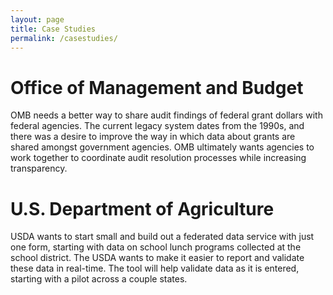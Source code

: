 ```yaml
---
layout: page
title: Case Studies
permalink: /casestudies/
---
```

# Office of Management and Budget

OMB needs a better way to share audit findings of federal grant dollars with federal agencies.   The current legacy system dates from the 1990s, and there was a desire to improve the way in which data about grants are shared amongst government agencies.  OMB ultimately wants agencies to work together to coordinate audit resolution processes while increasing transparency. 

# U.S. Department of Agriculture

USDA wants to start small and build out a federated data service with just one form, starting with data on school lunch programs collected at the school district.  The USDA wants to make it easier to report and validate these data in real-time.  The tool will help validate data as it is entered, starting with a pilot across a couple states. 

